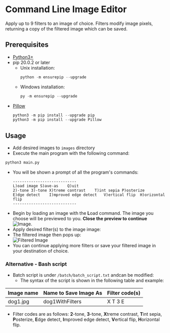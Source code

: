 # Command Line Image Editor
Apply up to 9 filters to an image of choice. Filters modify image pixels, returning a copy of the filtered image which can be saved.

## Prerequisites 
- [Python3+](https://www.python.org/downloads/)
- pip 20.0.2 or later
	- Unix installation:
		```powershell
		python -m ensurepip --upgrade
		```	
	- Windows installation: 
		```powershell
		py -m ensurepip --upgrade
		```
- [Pillow](https://pypi.org/project/Pillow/)
	```powershell
	python3 -m pip install --upgrade pip
	python3 -m pip install --upgrade Pillow
	```
## Usage
- Add desired images to `images` directory
- Execute the main program with the following command: 
```bash
python3 main.py
```
- You will be shown a prompt of all the program's commands: 
	```
	----------------------------    
	L)oad image	S)ave-as	Q)uit    
	2)-tone	3)-tone	X)treme contrast	T)int sepia	P)osterize    
	E)dge detect	I)mproved edge detect	V)ertical flip	H)orizontal flip    
	----------------------------
	```
- Begin by loading an image with the **L**oad command. The image you choose will be previewed to you. **Close the preview to continue**
![Image](https://github.com/vahido9/cli-image-editor/blob/main/images/dog1.jpg "Loaded Image"). 
- Apply desired filter(s) to the image image: 
- The filtered image then pops up:   
![Filtered Image](https://github.com/vahido9/cli-image-editor/blob/main/images/extremeContractDog1.jpg "Filtered Image")
- You can continue applying more filters or save your filtered image in your destination of choice.

### Alternative - Bash script
- Batch script is under `/batch/batch_script.txt` andcan be modified: 
	- The syntax of the script is shown in the following table and example: 

Image name | Name to Save Image As | Filter code(s)
-----------|-----------------------|--------------
dog1.jpg   | dog1WithFilters       | X T 3 E

- Filter codes are as follows: **2**-tone, **3**-tone, **X**treme contrast, **T**int sepia, **P**osterize, **E**dge detect, **I**mproved edge detect, **V**ertical flip, **H**orizontal flip.
